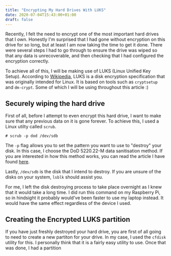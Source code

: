 ```yaml
---
title: "Encrypting My Hard Drives With LUKS"
date: 2020-07-04T15:43:00+01:00
draft: false
---
```


Recently, I felt the need to encrypt one of the most important hard drives that I own. Honestly I'm surprised that I had gone without encryption on this drive for so long, but at least I am now taking the time to get it done. There were several steps I had to go through to ensure the drive was wiped so that any data is unrecoverable, and then checking that I had configured the encryption correctly.

To achieve all of this, I will be making use of LUKS (Linux Unified Key Setup). According to [Wikipedia](https://en.wikipedia.org/wiki/Linux_Unified_Key_Setup), LUKS is a disk encryption specification that was originally intended for Linux. It is based on tools such as `cryptsetup` and `dm-crypt`. Some of which I will be using throughout this article :)

## Securely wiping the hard drive
First of all, before I attempt to even encrypt this hard drive, I want to make sure that any previous data on it is gone forever. To achieve this, I used a Linux utilty called `scrub`.

```
# scrub -p dod /dev/sdb
```

The `-p` flag allows you to set the pattern you want to use to "destroy" your disk. In this case, I choose the DoD 5220.22-M data sanitisation method. If you are interested in how this method works, you can read the article I have found [here](https://www.lifewire.com/dod-5220-22-m-2625856).

Lastly, `/dev/sdb` is the disk that I intend to destroy. If you are unsure of the disks on your system, `lsblk` should assist you.

For me, I left the disk destroying process to take place overnight as I knew that it would take a long time. I did run this command on my Raspberry Pi, so in hindsight it probably would've been faster to use my laptop instead. It would have the same effect regardless of the device I used.

## Creating the Encrypted LUKS partition
If you have just freshly destroyed your hard drive, you are first of all going to need to create a new partiton for your drive. In my case, I used the `cfdisk` utility for this. I personally think that it is a fairly easy utility to use. Once that was done, I had a partition